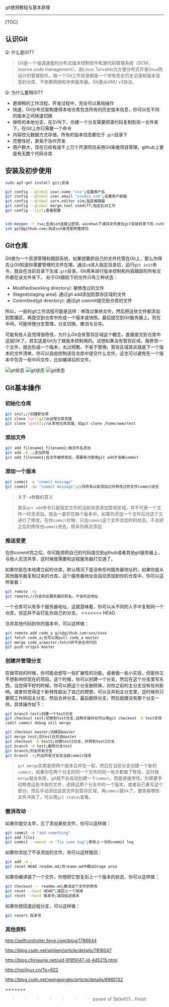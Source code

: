 git使用教程与基本原理
________________________


[TOC]

## 认识Git

Q: 什么是GIT?

> Git是一个强调速度的分布式版本控制软件和源代码管理系统（SCM，source code management）。由Linus Torvalds为方便分布式开发linux而设计的管理软件。每一个Git工作目录都是一个带有完全历史记录和版本信息的仓库，不依赖网络和中央服务器。Git遵从GNU v2协议。

Q: 为什么要用GIT?

* 更顺畅的工作流程，开发过程中，完全可以离线操作
* 快速，Git分布式架构使得本地仓库包含所有的历史版本信息，你可以在不同的版本之间快速切换
* 弹性的本地分支，在SVN下，你建一个分支需要把源代码复制到另一文件夹下，在Git上你只需要一个命令
* 内容控元数据方式存储，所有的版本信息都位于`.git`目录下
* 完整性好，更易于协作开发
* 用户群大，现在已经有成千上万个开源项目采用Git来做项目管理，github上更是有无数个代码仓库

## 安装及初步使用

```bash
sudo apt-get install git;安装

git config --global user.name "xxx";设置用户名
git config --global user.email "xxx@xx.com";设置用户邮箱
git config --global core.editor vim;指定编辑器
git config --global merge.tool vimdiff;指定比对工作
git config --list;查看配置


ssh-keygen -t rsa;生成ssh连接公密钥，windows下请将文件放在git安装目录下的.ssh目录下
ssh git@github.com;测试ssh是否配转置成功
```


## Git仓库

Git做为一个资源管理和跟踪系统，如果想要把自己的文件托管在Git上，那么你得先让Git知道你需要管理的文件在哪。通过`cd`进入指定目录后，运行`git init`命令，就会在当前目录下生成`.git`目录，Git用来进行版本控制和内容跟踪的所有文件都在该文件夹下。
处于Git跟踪下的文件只有三种状态：

* Modified(working directory): 被修改过的文件
* Staged(staging area): 通过git add添加到暂存区域的文件
* Committed(git directory): 通过git commit提交到仓库的文件

所以，一般的git工作流程可能是这样：修改过某些文件，然后把这些文件都添加到暂缓区，再提交到仓库中形成一个版本或快照。最后提交到Git服务器上。而在中间，可能伴随分支管理，分支切换，撤消与合并。

可能有些人会觉得很奇怪，为什么Git会有暂存区域这个概念，直接提交到仓库中这就OK了。其实这是Git为了做版本控制用的。试想如果没有暂存区域，每修改一个文件，就会形成一个版本，太过频繁，不易于管理。暂存区域其实就是下一个版本的文件清单，你可以自由控制该往仓库中提交什么文件，这也可以避免在一个版本中包含一些中间文件，比如编译后的文件。

![git状态](git1.png)
![git状态](git2.png)
![git状态](git3.png)


## Git基本操作

### 初始化仓库

```bash
git init;//创建新仓库
git clone [url];//从远程仓库克隆
git clone [path];//从本地仓库克隆，如git clone /home/www/test
```

### 添加文件

```bash
git add filename1 filename2;按文件名添加
git add -A .;添加所有
git add filename1;在文件被修改后，需要再次使用git add才会被commit
```

### 添加一个版本

```bash
git commit -m "commit message"
git commit -am "commit message";//将所有以前添加过并修改过的文件commit进去
```
> 关于`-a`参数的意义

> 其实`git add`命令只是指定文件的当前状态添加暂存区域，并不代表一个文件一时旦添加，就会一直存在每个版本中。如果你添加一个文件后对这个又进行了修改，在你`commit`时候，只会`commit`这个文件添加时的状态，不会把之后的修改也`commit`进去，除非你再次添加

### 推送变更

在你commit完之后，你可能想把自己的代码提交到github或者其他git服务器上，与他人交流共享，这时候就需要和远程服务器打交道了。

如果你是在本地建立起的仓库，默认情况下是没有任何服务器地址的，如果你是从其他服务器复制过来的仓库，这个服务器地址会自动添加到你的仓库中，你可以这样查看：

```bash
git remote -v;
git remote;//只会列出服务器的别名，不会列出地址
```

一个仓库可以有多个服务器地址，这就意味着，你可以从不同的人手中复制同一个仓库，但这并不会打乱你自己的分支。
<<<<<<< HEAD


合并其他代码到你的版本中，可以这样做：

```bash
git remote add code_a git@github.com:xxx/xxxx
git fetch code_a;也可以用pull code_a master
git merge code_a/master;fetch并不会合并代码
git push origin master
```

### 创建并管理分支

在做项目的时候，你可能会想写一些扩展性的功能，或者做一些小实验，但是你又不想影响你现在的项目。这个时候，你可以创建一个分支，然后在这个分支里写东西，当觉得不好的时候，你可以把这个分支删除掉，对你之前的主分支没有任何影响。或者你觉得这个新特性超出了自己的预想，可以合并到主分支里，这时候你只要把工作转回主分支，然后合并分支，最后删除分支，然后就跟没有那个分支一样。具体操作如下：

```bash
git branch test;创建一个test分支
git checkout test;切换到test分支,这两步操作也可以用git checkout -b test实现
;edit commit debug util merge

git checkout master;切换回master
git merge test;将test合并进master
git checkout -b test2;创建test2分支，并转到test2分支
git branch -d test;删除分支test
git branch;列出所有分支
git branch -v;列出所有分支及当前commit信息
```

> `git merge`实质是把两个版本合并在一起，然后在当前分支创建一个新的`commit`，如果你在两个分支的同一个文件的同一地方都做了修改，这时候`merge`就会失败，git就不会自动创建一个`commit`，而是直接停住。你需要手动修改这些冲突的文件，选择这两个分支中的一个版本，或者自己重写这个部分，然后手动添加这些文件到暂存区域，再`commit`就ok了。要查看哪些文件冲突了，可以用`git status`查看。

### 撤消改动

如果你提交太早，忘了添加某些文件，你可以这样做：
```bash
git commit -m "add something"
git add file1
git commit --amend -m "fix some bug";修改上一次的commit log
```

如果你添加了不该添加的文件，你可以这样挽回：

```bash
git add -A .
git reset HEAD readme.md;将reame.md中踢出Stage area
```

如果你编译错了一个文件，你想把它恢复到上一个版本的状态，你可以这样做：

```bash
git checkout -- readme.md;撤消这个文件的修改
git reset --hard HEAD^;滚回上一个版本
git reset --hard 版本号;滚回指定版本
```

如果你想回退远程分支，可以这样做：

```bash
git revert 版本号
```


### 其他资料

http://selfcontroller.iteye.com/blog/1786644

http://blog.csdn.net/qinjienj/article/details/7816047

http://blog.chinaunix.net/uid-9185047-id-445215.html

http://roclinux.cn/?p=622

http://blog.csdn.net/wengpingbo/article/details/8985132


=======
>>>>>>> parent of 5b0ef07... finish
